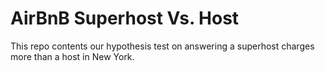 # AirBnB Superhost Vs. Host
This repo contents our hypothesis test on answering a superhost charges more than a host in New York.
